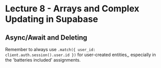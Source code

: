 # Lecture 8 - Arrays and Complex Updating in Supabase

## Async/Await and Deleting

Remember to always use `.match({ user_id: client.auth.session().user.id })`  for user-created entities,, especially in the 'batteries included' assignments.